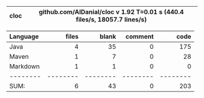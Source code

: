 

cloc|github.com/AlDanial/cloc v 1.92  T=0.01 s (440.4 files/s, 18057.7 lines/s)
--- | ---

Language|files|blank|comment|code
:-------|-------:|-------:|-------:|-------:
Java|4|35|0|175
Maven|1|7|0|28
Markdown|1|1|0|0
--------|--------|--------|--------|--------
SUM:|6|43|0|203
